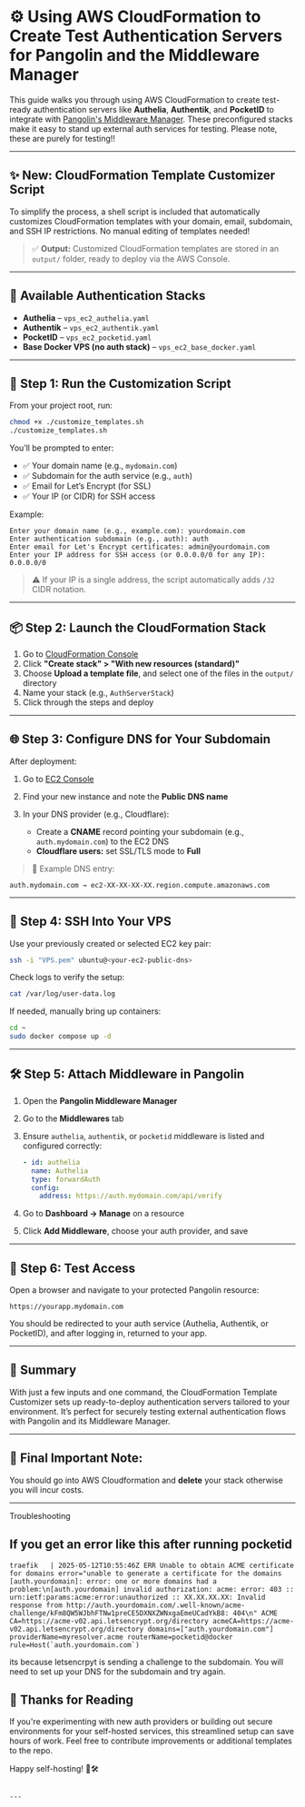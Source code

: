# ⚙️ Using AWS CloudFormation to Create Test Authentication Servers for Pangolin and the Middleware Manager

This guide walks you through using AWS CloudFormation to create test-ready authentication servers like **Authelia**, **Authentik**, and **PocketID** to integrate with [Pangolin's Middleware Manager](https://forum.hhf.technology/t/enhancing-your-pangolin-deployment-with-middleware-manager/1324). These preconfigured stacks make it easy to stand up external auth services for testing. Please note, these are purely for testing!!

---

## ✨ New: CloudFormation Template Customizer Script

To simplify the process, a shell script is included that automatically customizes CloudFormation templates with your domain, email, subdomain, and SSH IP restrictions. No manual editing of templates needed!

> ✅ **Output:** Customized CloudFormation templates are stored in an `output/` folder, ready to deploy via the AWS Console.

---

## 📁 Available Authentication Stacks

- **Authelia** – `vps_ec2_authelia.yaml`
- **Authentik** – `vps_ec2_authentik.yaml`
- **PocketID** – `vps_ec2_pocketid.yaml`
- **Base Docker VPS (no auth stack)** – `vps_ec2_base_docker.yaml`

---

## 🧰 Step 1: Run the Customization Script

From your project root, run:

```bash
chmod +x ./customize_templates.sh
./customize_templates.sh
````

You’ll be prompted to enter:

* ✅ Your domain name (e.g., `mydomain.com`)
* ✅ Subdomain for the auth service (e.g., `auth`)
* ✅ Email for Let’s Encrypt (for SSL)
* ✅ Your IP (or CIDR) for SSH access

Example:

```text
Enter your domain name (e.g., example.com): yourdomain.com
Enter authentication subdomain (e.g., auth): auth
Enter email for Let's Encrypt certificates: admin@yourdomain.com
Enter your IP address for SSH access (or 0.0.0.0/0 for any IP): 0.0.0.0/0
```

> ⚠️ If your IP is a single address, the script automatically adds `/32` CIDR notation.

---

## 📦 Step 2: Launch the CloudFormation Stack

1. Go to [CloudFormation Console](https://console.aws.amazon.com/cloudformation/home)
2. Click **"Create stack" > "With new resources (standard)"**
3. Choose **Upload a template file**, and select one of the files in the `output/` directory
4. Name your stack (e.g., `AuthServerStack`)
5. Click through the steps and deploy

---

## 🌐 Step 3: Configure DNS for Your Subdomain

After deployment:

1. Go to [EC2 Console](https://console.aws.amazon.com/ec2)
2. Find your new instance and note the **Public DNS name**
3. In your DNS provider (e.g., Cloudflare):

   * Create a **CNAME** record pointing your subdomain (e.g., `auth.mydomain.com`) to the EC2 DNS
   * **Cloudflare users:** set SSL/TLS mode to **Full**

> 🔁 Example DNS entry:

```
auth.mydomain.com → ec2-XX-XX-XX-XX.region.compute.amazonaws.com
```

---

## 🔐 Step 4: SSH Into Your VPS

Use your previously created or selected EC2 key pair:

```bash
ssh -i "VPS.pem" ubuntu@<your-ec2-public-dns>
```

Check logs to verify the setup:

```bash
cat /var/log/user-data.log
```

If needed, manually bring up containers:

```bash
cd ~
sudo docker compose up -d
```

---

## 🛠 Step 5: Attach Middleware in Pangolin

1. Open the **Pangolin Middleware Manager**

2. Go to the **Middlewares** tab

3. Ensure `authelia`, `authentik`, or `pocketid` middleware is listed and configured correctly:

   ```yaml
   - id: authelia
     name: Authelia
     type: forwardAuth
     config:
       address: https://auth.mydomain.com/api/verify
   ```

4. Go to **Dashboard → Manage** on a resource

5. Click **Add Middleware**, choose your auth provider, and save

---

## 🧪 Step 6: Test Access

Open a browser and navigate to your protected Pangolin resource:

```
https://yourapp.mydomain.com
```

You should be redirected to your auth service (Authelia, Authentik, or PocketID), and after logging in, returned to your app.

---

## 📌 Summary

With just a few inputs and one command, the CloudFormation Template Customizer sets up ready-to-deploy authentication servers tailored to your environment. It’s perfect for securely testing external authentication flows with Pangolin and its Middleware Manager.

---

## 📌 Final Important Note:

You should go into AWS Cloudformation and **delete** your stack otherwise you will incur costs.

---

Troubleshooting

## If you get an error like this after running pocketid
```
traefik   | 2025-05-12T10:55:46Z ERR Unable to obtain ACME certificate for domains error="unable to generate a certificate for the domains [auth.yourdomain]: error: one or more domains had a problem:\n[auth.yourdomain] invalid authorization: acme: error: 403 :: urn:ietf:params:acme:error:unauthorized :: XX.XX.XX.XX: Invalid response from http://auth.yourdomain.com/.well-known/acme-challenge/kFm8QW5WJbhFTNw1preCE5DXNXZWNxgaEmeUCadYkB8: 404\n" ACME CA=https://acme-v02.api.letsencrypt.org/directory acmeCA=https://acme-v02.api.letsencrypt.org/directory domains=["auth.yourdomain.com"] providerName=myresolver.acme routerName=pocketid@docker rule=Host(`auth.yourdomain.com`)
```
its because letsencrpyt is sending a challenge to the subdomain. You will need to set up your DNS for the subdomain and try again.

## 🙏 Thanks for Reading

If you're experimenting with new auth providers or building out secure environments for your self-hosted services, this streamlined setup can save hours of work. Feel free to contribute improvements or additional templates to the repo.

Happy self-hosting! 🔐🛠️

```

---
